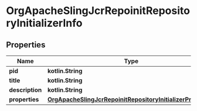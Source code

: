 
# OrgApacheSlingJcrRepoinitRepositoryInitializerInfo

## Properties
Name | Type | Description | Notes
------------ | ------------- | ------------- | -------------
**pid** | **kotlin.String** |  |  [optional]
**title** | **kotlin.String** |  |  [optional]
**description** | **kotlin.String** |  |  [optional]
**properties** | [**OrgApacheSlingJcrRepoinitRepositoryInitializerProperties**](OrgApacheSlingJcrRepoinitRepositoryInitializerProperties.md) |  |  [optional]



